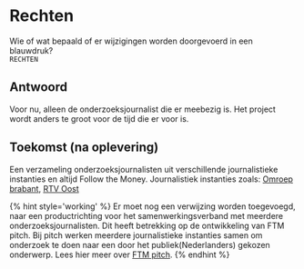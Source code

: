 # Rechten

Wie of wat bepaald of er wijzigingen worden doorgevoerd in een blauwdruk?   
`RECHTEN`

## Antwoord
Voor nu, alleen de onderzoeksjournalist die er meebezig is. Het project wordt anders te groot voor de tijd die er voor is.

## Toekomst (na oplevering)
Een verzameling onderzoeksjournalisten uit verschillende journalistieke instanties en altijd Follow the Money. Journalistiek instanties zoals: [Omroep brabant](https://www.omroepbrabant.nl/), [RTV Oost](https://www.rtvoost.nl/)


{% hint style='working' %}
Er moet nog een verwijzing worden toegevoegd, naar een productrichting voor het samenwerkingsverband met meerdere onderzoeksjournalisten. Dit heeft betrekking op de ontwikkeling van FTM pitch. Bij pitch werken meerdere journalistieke instanties samen om onderzoek te doen naar een door het publiek(Nederlanders) gekozen onderwerp. Lees hier meer over [FTM pitch](https://www.ftm.nl/pitch/).
{% endhint %}